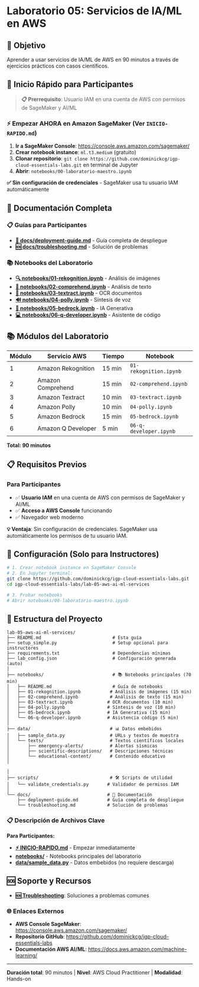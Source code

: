 # Laboratorio 05: Servicios de IA/ML en AWS

## 🎯 Objetivo

Aprender a usar servicios de IA/ML de AWS en 90 minutos a través de ejercicios prácticos con casos científicos.

## 🚀 Inicio Rápido para Participantes

> **📋 Prerrequisito**: Usuario IAM en una cuenta de AWS con permisos de SageMaker y AI/ML

### ⚡ Empezar AHORA en Amazon SageMaker (Ver `INICIO-RAPIDO.md`)

1. **Ir a SageMaker Console**: https://console.aws.amazon.com/sagemaker/
2. **Crear notebook instance**: `ml.t3.medium` (gratuito)
3. **Clonar repositorio**: `git clone https://github.com/dominickcg/igp-cloud-essentials-labs.git` en terminal de Jupyter
4. **Abrir**: `notebooks/00-laboratorio-maestro.ipynb`

**✅ Sin configuración de credenciales** - SageMaker usa tu usuario IAM automáticamente

## 📖 Documentación Completa

### 📋 Guías para Participantes
- **[🚀 docs/deployment-guide.md](docs/deployment-guide.md)** - Guía completa de despliegue
- **[🆘 docs/troubleshooting.md](docs/troubleshooting.md)** - Solución de problemas

### 📚 Notebooks del Laboratorio
- **[🔍 notebooks/01-rekognition.ipynb](notebooks/01-rekognition.ipynb)** - Análisis de imágenes
- **[📝 notebooks/02-comprehend.ipynb](notebooks/02-comprehend.ipynb)** - Análisis de texto
- **[📄 notebooks/03-textract.ipynb](notebooks/03-textract.ipynb)** - OCR documentos
- **[🔊 notebooks/04-polly.ipynb](notebooks/04-polly.ipynb)** - Síntesis de voz
- **[🤖 notebooks/05-bedrock.ipynb](notebooks/05-bedrock.ipynb)** - IA Generativa
- **[💻 notebooks/06-q-developer.ipynb](notebooks/06-q-developer.ipynb)** - Asistente de código


## 📚 Módulos del Laboratorio

| Módulo | Servicio AWS       | Tiempo | Notebook               |
| ------ | ------------------ | ------ | ---------------------- |
| 1      | Amazon Rekognition | 15 min | `01-rekognition.ipynb` |
| 2      | Amazon Comprehend  | 15 min | `02-comprehend.ipynb`  |
| 3      | Amazon Textract    | 10 min | `03-textract.ipynb`    |
| 4      | Amazon Polly       | 10 min | `04-polly.ipynb`       |
| 5      | Amazon Bedrock     | 15 min | `05-bedrock.ipynb`     |
| 6      | Amazon Q Developer | 5 min  | `06-q-developer.ipynb` |

**Total: 90 minutos**

## 📋 Requisitos Previos

### Para Participantes

- ✅ **Usuario IAM** en una cuenta de AWS con permisos de SageMaker y AI/ML
- ✅ **Acceso a AWS Console** funcionando
- ✅ Navegador web moderno

**💡 Ventaja**: Sin configuración de credenciales. SageMaker usa automáticamente los permisos de tu usuario IAM.

## 🔧 Configuración (Solo para Instructores)

```bash
# 1. Crear notebook instance en SageMaker Console
# 2. En Jupyter terminal:
git clone https://github.com/dominickcg/igp-cloud-essentials-labs.git
cd igp-cloud-essentials-labs/lab-05-aws-ai-ml-services

# 3. Probar notebooks
# Abrir notebooks/00-laboratorio-maestro.ipynb
```

## 📁 Estructura del Proyecto

```
lab-05-aws-ai-ml-services/
├── README.md                           # Esta guía
├── setup_simple.py                     # Setup opcional para instructores
├── requirements.txt                    # Dependencias mínimas
├── lab_config.json                     # Configuración generada (auto)
│
├── notebooks/                          # 📚 Notebooks principales (70 min)
│   ├── README.md                       # Guía de notebooks
│   ├── 01-rekognition.ipynb           # Análisis de imágenes (15 min)
│   ├── 02-comprehend.ipynb            # Análisis de texto (15 min)
│   ├── 03-textract.ipynb             # OCR documentos (10 min)
│   ├── 04-polly.ipynb                # Síntesis de voz (10 min)
│   ├── 05-bedrock.ipynb              # IA Generativa (15 min)
│   └── 06-q-developer.ipynb          # Asistencia código (5 min)
│
├── data/                              # 📊 Datos embebidos
│   ├── sample_data.py                 # URLs y textos de muestra
│   └── texts/                         # Textos científicos locales
│       ├── emergency-alerts/          # Alertas sísmicas
│       ├── scientific-descriptions/   # Descripciones técnicas
│       └── educational-content/       # Contenido educativo
│

│
├── scripts/                           # 🛠️ Scripts de utilidad
│   └── validate_credentials.py       # Validador de permisos IAM
│
└── docs/                             # 📖 Documentación
    ├── deployment-guide.md           # Guía completa de despliegue
    └── troubleshooting.md            # Solución de problemas
```

### 📋 Descripción de Archivos Clave

**Para Participantes:**
- **[⚡ INICIO-RAPIDO.md](INICIO-RAPIDO.md)** - Empezar inmediatamente
- **[notebooks/](notebooks/)** - Notebooks principales del laboratorio
- **[data/sample_data.py](data/sample_data.py)** - Datos embebidos (no requiere descarga)

## 🆘 Soporte y Recursos

- **[🆘 Troubleshooting](docs/troubleshooting.md)**: Soluciones a problemas comunes

### 🌐 Enlaces Externos
- **AWS Console SageMaker**: https://console.aws.amazon.com/sagemaker/
- **Repositorio GitHub**: https://github.com/dominickcg/igp-cloud-essentials-labs
- **Documentación AWS AI/ML**: https://docs.aws.amazon.com/machine-learning/

---

**Duración total**: 90 minutos | **Nivel**: AWS Cloud Practitioner | **Modalidad**: Hands-on